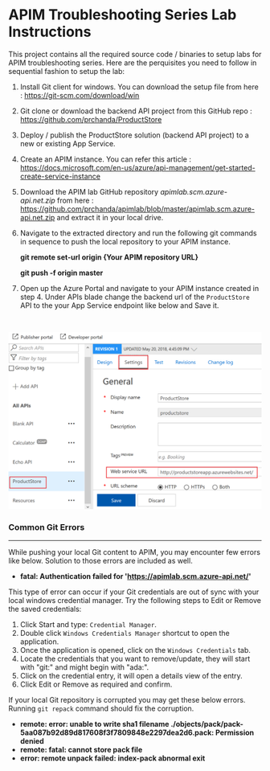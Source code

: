 # APIM Troubleshooting Series Lab Instructions
This project contains all the required source code / binaries to setup labs for APIM troubleshooting series. Here are the perquisites you need to follow in sequential fashion to setup the lab:

1.	Install Git client for windows. You can download the setup file from here : https://git-scm.com/download/win
2.	Git clone or download the backend API project from this GitHub repo : https://github.com/prchanda/ProductStore
3.  Deploy / publish the ProductStore solution (backend API project) to a new or existing App Service.
4.  Create an APIM instance. You can refer this article : https://docs.microsoft.com/en-us/azure/api-management/get-started-create-service-instance
5.  Download the APIM lab GitHub repository *apimlab.scm.azure-api.net.zip* from here : https://github.com/prchanda/apimlab/blob/master/apimlab.scm.azure-api.net.zip and extract it in your local drive.
6.	Navigate to the extracted directory and run the following git commands in sequence to push the local repository to your APIM instance.

    **git remote set-url origin {Your APIM repository URL}**
        
    **git push -f origin master**

7. Open up the Azure Portal and navigate to your APIM instance created in step 4. Under APIs blade change the backend url of the `ProductStore` API to the your App Service endpoint like below and Save it.
<br />


![Image of Yaktocat](https://github.com/prchanda/apimlab/blob/Images/ProductStore%20setting.png)



### Common Git Errors
----------------------

While pushing your local Git content to APIM, you may encounter few errors like below. Solution to those errors are included as well.

- **fatal: Authentication failed for 'https://apimlab.scm.azure-api.net/'**

This type of error can occur if your Git credentials are out of sync with your local windows credential manager. Try the following steps to Edit or Remove the saved credentials:

1. Click Start and type: `Credential Manager`.
2. Double click `Windows Credentials Manager` shortcut to open the application.
3. Once the application is opened, click on the `Windows Credentials` tab.
4. Locate the credentials that you want to remove/update, they will start with "git:" and might begin with "ada:".
5. Click on the credential entry, it will open a details view of the entry.
7. Click Edit or Remove as required and confirm.


If your local Git repository is corrupted you may get these below errors. Running `git repack` command should fix the corruption.

- **remote: error: unable to write sha1 filename ./objects/pack/pack-5aa087b92d89d817608f3f7809848e2297dea2d6.pack: Permission denied**
- **remote: fatal: cannot store pack file**
- **error: remote unpack failed: index-pack abnormal exit**
